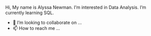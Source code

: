 Hi, My name is Alyssa Newman.
I’m interested in Data Analysis.
I’m currently learning SQL.
- 💞️ I’m looking to collaborate on ...
- 📫 How to reach me ...

<!---
alyrn0713/alyrn0713 is a ✨ special ✨ repository because its `README.md` (this file) appears on your GitHub profile.
You can click the Preview link to take a look at your changes.
--->
